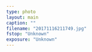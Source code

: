 ```yaml
---
type: photo
layout: main
caption: ""
filename: "20171116211749.jpg"
fstop: "Unknown"
exposure: "Unknown"
---
```

